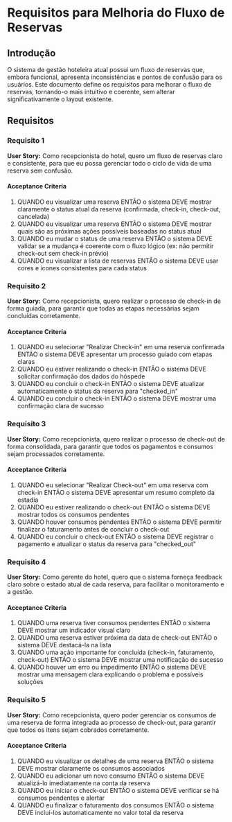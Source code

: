 # Requisitos para Melhoria do Fluxo de Reservas

## Introdução

O sistema de gestão hoteleira atual possui um fluxo de reservas que, embora funcional, apresenta inconsistências e pontos de confusão para os usuários. Este documento define os requisitos para melhorar o fluxo de reservas, tornando-o mais intuitivo e coerente, sem alterar significativamente o layout existente.

## Requisitos

### Requisito 1

**User Story:** Como recepcionista do hotel, quero um fluxo de reservas claro e consistente, para que eu possa gerenciar todo o ciclo de vida de uma reserva sem confusão.

#### Acceptance Criteria
1. QUANDO eu visualizar uma reserva ENTÃO o sistema DEVE mostrar claramente o status atual da reserva (confirmada, check-in, check-out, cancelada)
2. QUANDO eu visualizar uma reserva ENTÃO o sistema DEVE mostrar quais são as próximas ações possíveis baseadas no status atual
3. QUANDO eu mudar o status de uma reserva ENTÃO o sistema DEVE validar se a mudança é coerente com o fluxo lógico (ex: não permitir check-out sem check-in prévio)
4. QUANDO eu visualizar a lista de reservas ENTÃO o sistema DEVE usar cores e ícones consistentes para cada status

### Requisito 2

**User Story:** Como recepcionista, quero realizar o processo de check-in de forma guiada, para garantir que todas as etapas necessárias sejam concluídas corretamente.

#### Acceptance Criteria
1. QUANDO eu selecionar "Realizar Check-in" em uma reserva confirmada ENTÃO o sistema DEVE apresentar um processo guiado com etapas claras
2. QUANDO eu estiver realizando o check-in ENTÃO o sistema DEVE solicitar confirmação dos dados do hóspede
3. QUANDO eu concluir o check-in ENTÃO o sistema DEVE atualizar automaticamente o status da reserva para "checked_in"
4. QUANDO eu concluir o check-in ENTÃO o sistema DEVE mostrar uma confirmação clara de sucesso

### Requisito 3

**User Story:** Como recepcionista, quero realizar o processo de check-out de forma consolidada, para garantir que todos os pagamentos e consumos sejam processados corretamente.

#### Acceptance Criteria
1. QUANDO eu selecionar "Realizar Check-out" em uma reserva com check-in ENTÃO o sistema DEVE apresentar um resumo completo da estadia
2. QUANDO eu estiver realizando o check-out ENTÃO o sistema DEVE mostrar todos os consumos pendentes
3. QUANDO houver consumos pendentes ENTÃO o sistema DEVE permitir finalizar o faturamento antes de concluir o check-out
4. QUANDO eu concluir o check-out ENTÃO o sistema DEVE registrar o pagamento e atualizar o status da reserva para "checked_out"

### Requisito 4

**User Story:** Como gerente do hotel, quero que o sistema forneça feedback claro sobre o estado atual de cada reserva, para facilitar o monitoramento e a gestão.

#### Acceptance Criteria
1. QUANDO uma reserva tiver consumos pendentes ENTÃO o sistema DEVE mostrar um indicador visual claro
2. QUANDO uma reserva estiver próxima da data de check-out ENTÃO o sistema DEVE destacá-la na lista
3. QUANDO uma ação importante for concluída (check-in, faturamento, check-out) ENTÃO o sistema DEVE mostrar uma notificação de sucesso
4. QUANDO houver um erro ou impedimento ENTÃO o sistema DEVE mostrar uma mensagem clara explicando o problema e possíveis soluções

### Requisito 5

**User Story:** Como recepcionista, quero poder gerenciar os consumos de uma reserva de forma integrada ao processo de check-out, para garantir que todos os itens sejam cobrados corretamente.

#### Acceptance Criteria
1. QUANDO eu visualizar os detalhes de uma reserva ENTÃO o sistema DEVE mostrar claramente os consumos associados
2. QUANDO eu adicionar um novo consumo ENTÃO o sistema DEVE atualizá-lo imediatamente na conta da reserva
3. QUANDO eu iniciar o check-out ENTÃO o sistema DEVE verificar se há consumos pendentes e alertar
4. QUANDO eu finalizar o faturamento dos consumos ENTÃO o sistema DEVE incluí-los automaticamente no valor total da reserva